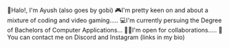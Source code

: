 🐲Halo!, I'm Ayush (also goes by gobi)
🎮I'm pretty keen on and about a mixture of coding and video gaming.....
💻I'm currently persuing the Degree of Bachelors of Computer Applications...
🤜🤛I'm open for collaborations.....
🤝You can contact me on Discord and Instagram (links in my bio)


